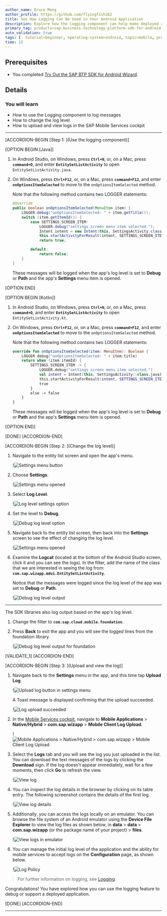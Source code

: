 ```yaml
---
author_name: Bruce Meng
author_profile: https://github.com/flyingfish162
title: See How Logging Can Be Used in Your Android Application
description: Explore how the logging component can help make deployed applications more supportable.
primary_tag: products>sap-business-technology-platform-sdk-for-android
auto_validation: true
tags: [  tutorial>beginner, operating-system>android, topic>mobile, products>sap-business-technology-platform-sdk-for-android, products>sap-business-technology-platform ]
time: 15
---
```


## Prerequisites
- You completed [Try Out the SAP BTP SDK for Android Wizard](cp-sdk-android-wizard-app).

## Details
### You will learn
- How to use the Logging component to log messages
- How to change the log level
- How to upload and view logs in the SAP Mobile Services cockpit

---

[ACCORDION-BEGIN [Step 1: ](Use the logging component)]

[OPTION BEGIN [Java]]

1.  In Android Studio, on Windows, press **`Ctrl+N`**, or, on a Mac, press **`command+O`**, and enter **`EntitySetListActivity`** to open `EntitySetListActivity.java`.

2.  On Windows, press **`Ctrl+F12`**, or, on a Mac, press **`command+F12`**, and enter **`onOptionsItemSelected`** to move to the `onOptionsItemSelected` method.

    Note that the following method contains two LOGGER statements:

    ```Java
    @Override
    public boolean onOptionsItemSelected(MenuItem item) {
        LOGGER.debug("onOptionsItemSelected: " + item.getTitle());
        switch (item.getItemId()) {
            case SETTINGS_SCREEN_ITEM:
                LOGGER.debug("settings screen menu item selected.");
                Intent intent = new Intent(this, SettingsActivity.class);
                this.startActivityForResult(intent, SETTINGS_SCREEN_ITEM);
                return true;

            default:
                return false;
        }
    }
    ```

    These messages will be logged when the app's log level is set to **Debug** or **Path** and the app's **Settings** menu item is opened.

[OPTION END]

[OPTION BEGIN [Kotlin]]

1.  In Android Studio, on Windows, press **`Ctrl+N`**, or, on a Mac, press **`command+O`**, and enter **`EntitySetListActivity`** to open `EntitySetListActivity.kt`.

2.  On Windows, press **`Ctrl+F12`**, or, on a Mac, press **`command+F12`**, and enter **`onOptionsItemSelected`** to move to the `onOptionsItemSelected` method.

    Note that the following method contains two LOGGER statements:

    ```Kotlin
    override fun onOptionsItemSelected(item: MenuItem): Boolean {
        LOGGER.debug("onOptionsItemSelected: " + item.title)
        return when (item.itemId) {
            SETTINGS_SCREEN_ITEM -> {
                LOGGER.debug("settings screen menu item selected.")
                val intent = Intent(this, SettingsActivity::class.java)
                this.startActivityForResult(intent, SETTINGS_SCREEN_ITEM)
                true
            }
            else -> false
        }
    }
    ```

    These messages will be logged when the app's log level is set to **Debug** or **Path** and the app's **Settings** menu item is opened.

[OPTION END]

[DONE]
[ACCORDION-END]

[ACCORDION-BEGIN [Step 2: ](Change the log level)]

1.  Navigate to the entity list screen and open the app's menu.

    !![Settings menu button](settings_menu_button.png)

2.  Choose **Settings**.

    !![Settings menu opened](settings_menu.png)

3.  Select **Log Level**.

    !![Log level settings option](log_level_option.png)

4.  Set the level to **Debug**.

    !![Debug log level option](debug_log_level_option.png)

5.  Navigate back to the entity list screen, then back into the **Settings** screen to see the effect of changing the log level.

    !![Settings menu opened](settings_menu.png)

6.  Examine the **Logcat** (located at the bottom of the Android Studio screen, click it and you can see the logs). In the filter, add the name of the class that we are interested in seeing the log from: **`com.sap.wizapp.mdui.EntitySetListActivity`**.

    Notice that the messages were logged since the log level of the app was set to **Debug** or **Path**.

    !![Debug log level output](debug_log.png)

---

The SDK libraries also log output based on the app's log level.

1.  Change the filter to **`com.sap.cloud.mobile.foundation`**.

2.  Press **Back** to exit the app and you will see the logged lines from the foundation library.

    !![Debug log level output for foundation](debug_log_foundation.png)

[VALIDATE_1]
[ACCORDION-END]

[ACCORDION-BEGIN [Step 3: ](Upload and view the log)]

1.  Navigate back to the **Settings** menu in the app, and this time tap **Upload Log**.

    !![Upload log button in settings menu](upload_log_button.png)

    A Toast message is displayed confirming that the upload succeeded.

    !![Log upload succeeded](log_uploaded.png)

2.  In the [Mobile Services cockpit](https://mobile-service-cockpit-web.cfapps.eu10.hana.ondemand.com/), navigate to **Mobile Applications** > **Native/Hybrid** > **com.sap.wizapp** > **Mobile Client Log Upload**.

    !![Mobile Applications > Native/Hybrid > com.sap.wizapp > Mobile Client Log Upload](select_and_download_log.png)

3.  Select the **Logs** tab and you will see the log you just uploaded in the list. You can download the text messages of the logs by clicking the **Download** sign. If the log doesn't appear immediately, wait for a few moments, then click **Go** to refresh the view.

    !![View log](view_log.png)

4.  You can inspect the log details in the browser by clicking on its table entry. The following screenshot contains the details of the first log.

    !![View log details](view_log_details.png)

5.  Additionally, you can access the logs locally on an emulator. You can browse the file system of an Android emulator using the **Device File Explorer** to view the log files as shown below, in **data** > **data** > **com.sap.wizapp** (or the package name of your project) > **files**.

    !![View logs in emulator](local_log_location.png)

6.  You can manage the initial log level of the application and the ability for mobile services to accept logs on the **Configuration** page, as shown below.

    !![Log Policy](client_policies.png)


>For further information on logging, see [Logging](https://help.sap.com/doc/f53c64b93e5140918d676b927a3cd65b/Cloud/en-US/docs-en/guides/features/logging/overview.html).

Congratulations! You have explored how you can use the logging feature to debug or support a deployed application.

[DONE]
[ACCORDION-END]

---
